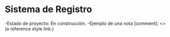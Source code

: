 <h1>Sistema de Registro</h1>
-Estado de proyecto: En construcción.
-Ejemplo de una nota
[comment]: <> (a reference style link.)
